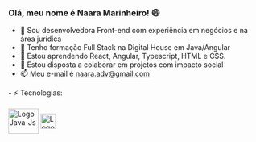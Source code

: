 ### Olá, meu nome é Naara Marinheiro! 😄

- 💬 Sou desenvolvedora Front-end com experiência em negócios e na área jurídica
- 🔭 Tenho formação Full Stack na Digital House em Java/Angular
- 🌱 Estou aprendendo React, Angular, Typescript, HTML e CSS.
- 👯 Estou disposta a colaborar em projetos com impacto social
- 📫 Meu e-mail é naara.adv@gmail.com

<div>
 - ⚡ Tecnologias:
</div>
<div style="display: inline_block"><br>
    <img align="center" alt="LogoJava-Js" height="50" width="60" src="https://cdn.jsdelivr.net/gh/devicons/devicon/icons/java/java-original-wordmark.svg" />
    <img align="center" alt="LogoAngular-Js" height="30" src="https://cdn.worldvectorlogo.com/logos/angular-3.svg" />
  <div>

</div>
  
